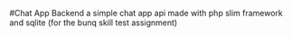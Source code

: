 #Chat App Backend
a simple chat app api made with php slim framework and sqlite
(for the bunq skill test assignment)

